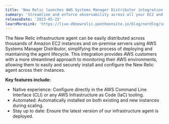 ```yaml
---
title: 'New Relic launches AWS Systems Manager Distributor integration'
summary: 'Streamline and enforce observability across all your EC2 and on-premise instances using AWS Systems Manager Distributor.'
releaseDate: '2023-05-22'
learnMoreLink: 'https://live-d9newrelic.pantheonsite.io/blog/nerdlog/support-aws-system-manager-distributor?auHash=HqhoUS6T2OGL9wznmLT8olF1Sb1DRZGJmcJkAYxh7eI'
---
```


The New Relic infrastructure agent can be easily distributed across thousands of Amazon EC2 instances and on-premise servers using AWS Systems Manager Distributor, simplifying the process of deploying and maintaining the agent lifecycle. This integration provides AWS customers with a more streamlined approach to monitoring their AWS environments, allowing them to easily and securely install and configure the New Relic agent across their instances. 

**Key features include:**

* Native experience: Configure directly in the AWS Command Line Interface (CLI) or any AWS Infrastructure as Code (IaC) tooling.
* Automated: Automatically installed on both existing and new instances during scaling.
* Stay up to date: Ensure the latest version of our infrastructure agent is deployed.

